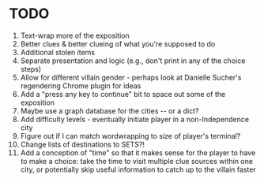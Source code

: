 TODO
====

1. Text-wrap more of the exposition
1. Better clues & better clueing of what you're supposed to do
1. Additional stolen items
1. Separate presentation and logic (e.g., don't print in any of the choice steps)
1. Allow for different villain gender - perhaps look at Danielle Sucher's regendering Chrome plugin for ideas
1. Add a "press any key to continue" bit to space out some of the exposition
1. Maybe use a graph database for the cities -- or a dict?
1. Add difficulty levels - eventually initiate player in a non-Independence city
1. Figure out if I can match wordwrapping to size of player's terminal?
1. Change lists of destinations to SETS?!
1. Add a conception of "time" so that it makes sense for the player to have to make a choice: take the time to visit multiple clue sources within one city, or potentially skip useful information to catch up to the villain faster
